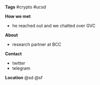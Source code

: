**Tags**
#crypto #ucsd

**How we met**
- he reached out and we chatted over GVC

**About**
- research partner at BCC

**Contact**
- twitter
- telegram

**Location**
@sd 
@sf
